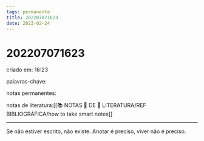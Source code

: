```yaml
---
tags: permanente
title: 202207071623
date: 2023-02-24
---
```

# 202207071623
criado em: 16:23

palavras-chave:

notas permanentes:

notas de literatura:[[📚 NOTAS 📖 DE 📘 LITERATURA/REF BIBLIOGRÁFICA/how to take smart notes]]

---

Se não estiver escrito, não existe. Anotar é preciso, viver não é preciso.